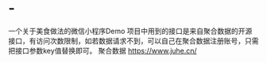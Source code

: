 # -
一个关于美食做法的微信小程序Demo
项目中用到的接口是来自聚合数据的开源接口，有访问次数限制，如若数据请求不到，可以自己在聚合数据注册账号，只需把接口参数key值替换即可。
聚合数据 https://www.juhe.cn/
